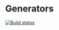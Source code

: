 # Generators

[![Build status](https://ci.appveyor.com/api/projects/status/v93rd97gfwu4grhe?svg=true)](https://ci.appveyor.com/project/demargorn/generators)
